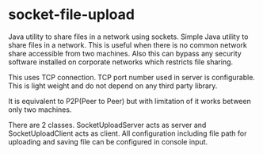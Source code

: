 # socket-file-upload
Java utility to share files in a network using sockets.
Simple Java utility to share files in a network. This is useful when there is no common network share accessible from two machines. Also this can bypass any security software installed on corporate networks which restricts file sharing.

This uses TCP connection. TCP port number used in server is configurable. This is light weight and do not depend on any third party library.

It is equivalent to P2P(Peer to Peer) but with limitation of it works between only two machines.

There are 2 classes. SocketUploadServer acts as server and SocketUploadClient acts as client. All configuration including file path for uploading and saving file can be configured in console input.
